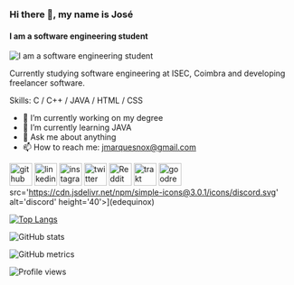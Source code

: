 ### Hi there 👋, my name is José
#### I am a software engineering student
![I am a software engineering student](https://i.ibb.co/p4w5nVk/Add-a-heading.png)

Currently studying software engineering at ISEC, Coimbra and developing freelancer software.

Skills: C / C++ / JAVA / HTML / CSS

- 🔭 I’m currently working on my degree 
- 🌱 I’m currently learning JAVA 
- 💬 Ask me about anything 
- 📫 How to reach me: jmarquesnox@gmail.com 


[<img src='https://cdn.jsdelivr.net/npm/simple-icons@3.0.1/icons/github.svg' alt='github' height='40'>](https://github.com/EdEquinox)  [<img src='https://cdn.jsdelivr.net/npm/simple-icons@3.0.1/icons/linkedin.svg' alt='linkedin' height='40'>](https://www.linkedin.com/in/josé-marques-101b21204/)  [<img src='https://cdn.jsdelivr.net/npm/simple-icons@3.0.1/icons/instagram.svg' alt='instagram' height='40'>](https://www.instagram.com/zemarquez/)  [<img src='https://cdn.jsdelivr.net/npm/simple-icons@3.0.1/icons/twitter.svg' alt='twitter' height='40'>](https://twitter.com/zemarquesnox)  [<img src='https://cdn.jsdelivr.net/npm/simple-icons@3.0.1/icons/reddit.svg' alt='Reddit' height='40'>](https://www.reddit.com/user/edequinox)  [<img src='https://cdn.jsdelivr.net/npm/simple-icons@3.0.1/icons/trakt.svg' alt='trakt' height='40'>](https://trakt.tv/users/edequinox)  [<img src='https://cdn.jsdelivr.net/npm/simple-icons@3.0.1/icons/goodreads.svg' alt='goodreads' height='40'>](https://www.goodreads.com/user/show/89476128-z-marques) 
src='https://cdn.jsdelivr.net/npm/simple-icons@3.0.1/icons/discord.svg' alt='discord' height='40'>](edequinox)  

[![Top Langs](https://github-readme-stats.vercel.app/api/top-langs/?username=EdEquinox)](https://github.com/anuraghazra/github-readme-stats)

![GitHub stats](https://github-readme-stats.vercel.app/api?username=EdEquinox&show_icons=true)  

![GitHub metrics](https://metrics.lecoq.io/EdEquinox)  

![Profile views](https://gpvc.arturio.dev/EdEquinox)  
